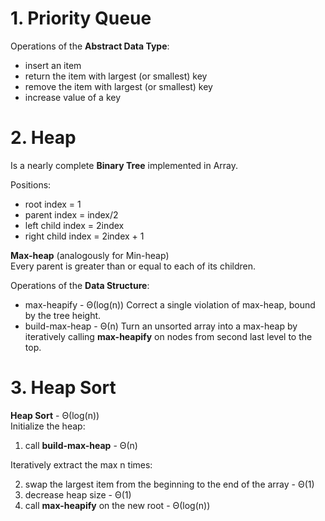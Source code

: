 # 1. Priority Queue
Operations of the **Abstract Data Type**:  
* insert an item
* return the item with largest (or smallest) key
* remove the item with largest (or smallest) key
* increase value of a key

# 2. Heap 
Is a nearly complete **Binary Tree** implemented in Array.

Positions:
* root index = 1  
* parent index = index/2  
* left child index = 2index  
* right child index = 2index + 1  

**Max-heap** (analogously for Min-heap)  
Every parent is greater than or equal to each of its children.

Operations of the **Data Structure**:
* max-heapify - Θ(log(n))
Correct a single violation of max-heap, bound by the tree height.
* build-max-heap - Θ(n)
Turn an unsorted array into a max-heap by iteratively calling **max-heapify** on nodes from second last level to the top.

# 3. Heap Sort 
**Heap Sort** - Θ(log(n))  
Initialize the heap:
1. call **build-max-heap** - Θ(n)

Iteratively extract the max n times:

2. swap the largest item from the beginning to the end of the array - Θ(1)
3. decrease heap size - Θ(1)
4. call **max-heapify** on the new root - Θ(log(n))  
